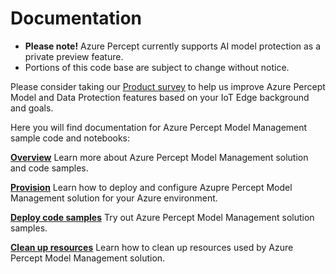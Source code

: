 Documentation
=============
- **Please note!** Azure Percept currently supports AI model protection as a private preview feature.  
- Portions of this code base are subject to change without notice.

Please consider taking our [Product survey](https://go.microsoft.com/fwlink/?linkid=2156573) to help us improve Azure Percept Model and Data Protection features based on your IoT Edge background and goals.

Here you will find documentation for Azure Percept Model Management sample code and notebooks:

[**Overview**](./secured-locker-overview.md) Learn more about Azure Percept Model Management solution and code samples.

[**Provision**](./provision-a-secured-locker.md) Learn how to deploy and configure Azupre Percept Model Management solution for your Azure environment.

[**Deploy code samples**](https://github.com/kalpesh94/azure-percept-advanced-development/blob/main/secured_locker/provision-a-secured-locker.md#step-5-try-out-samples) Try out Azure Percept Model Management solution samples.

[**Clean up resources**](https://github.com/kalpesh94/azure-percept-advanced-development/blob/main/secured_locker/provision-a-secured-locker.md#step-6-clean-up-resources) Learn how to clean up resources used by Azure Percept Model Management solution. 




